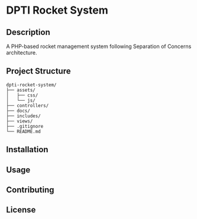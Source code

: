 # DPTI Rocket System

## Description
A PHP-based rocket management system following Separation of Concerns architecture.

## Project Structure
```
dpti-rocket-system/
├── assets/
│   ├── css/
│   └── js/
├── controllers/
├── docs/
├── includes/
├── views/
├── .gitignore
└── README.md
```

## Installation


## Usage


## Contributing


## License
